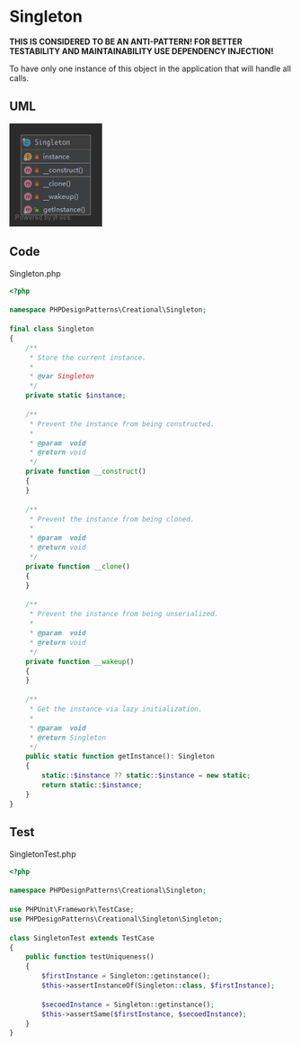 # Singleton

**THIS IS CONSIDERED TO BE AN ANTI-PATTERN! FOR BETTER TESTABILITY AND MAINTAINABILITY USE DEPENDENCY INJECTION!**

To have only one instance of this object in the application that will handle all calls.

## UML

![Singleton](Singleton.png)

## Code

Singleton.php

```php
<?php

namespace PHPDesignPatterns\Creational\Singleton;

final class Singleton
{
    /**
     * Store the current instance.
     *
     * @var Singleton
     */
    private static $instance;

    /**
     * Prevent the instance from being constructed.
     *
     * @param  void
     * @return void
     */
    private function __construct()
    {
    }

    /**
     * Prevent the instance from being cloned.
     *
     * @param  void
     * @return void
     */
    private function __clone()
    {
    }

    /**
     * Prevent the instance from being unserialized.
     *
     * @param  void
     * @return void
     */
    private function __wakeup()
    {
    }

    /**
     * Get the instance via lazy initialization.
     *
     * @param  void
     * @return Singleton
     */
    public static function getInstance(): Singleton
    {
        static::$instance ?? static::$instance = new static;
        return static::$instance;
    }
}

```

## Test

SingletonTest.php

```php
<?php

namespace PHPDesignPatterns\Creational\Singleton;

use PHPUnit\Framework\TestCase;
use PHPDesignPatterns\Creational\Singleton\Singleton;

class SingletonTest extends TestCase
{
    public function testUniqueness()
    {
        $firstInstance = Singleton::getinstance();
        $this->assertInstanceOf(Singleton::class, $firstInstance);

        $secoedInstance = Singleton::getinstance();
        $this->assertSame($firstInstance, $secoedInstance);
    }
}

```